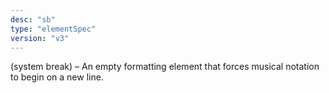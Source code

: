 ```yaml
---
desc: "sb"
type: "elementSpec"
version: "v3"
---
```


(system break) – An empty formatting element that forces musical notation to begin
on a
new line.